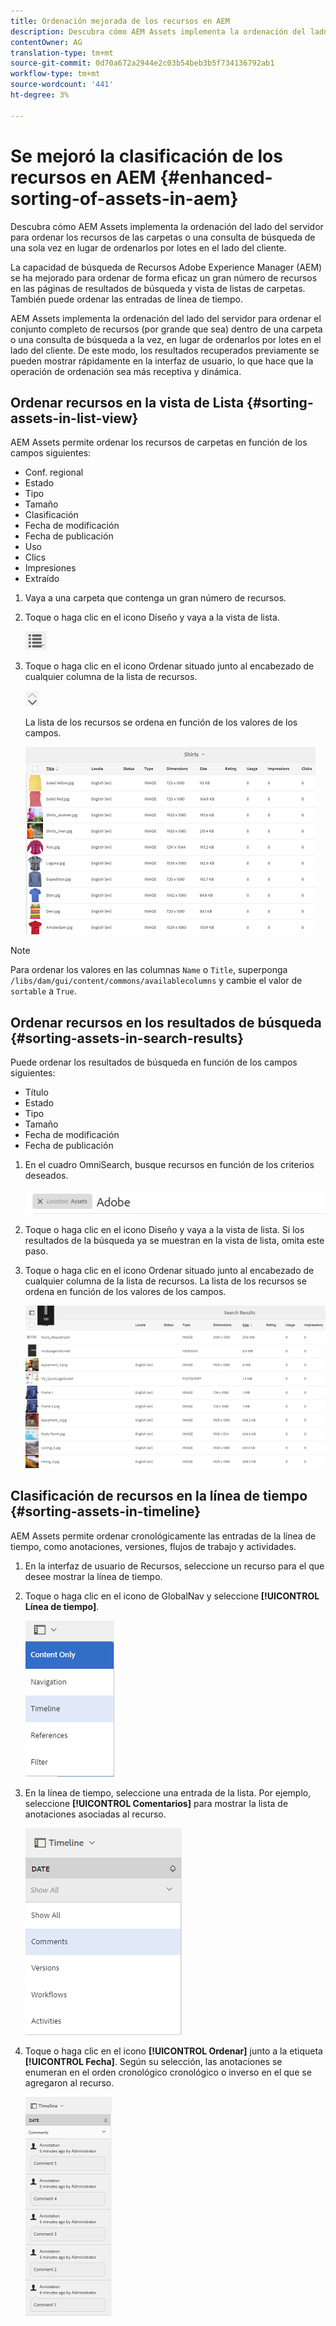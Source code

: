 ```yaml
---
title: Ordenación mejorada de los recursos en AEM
description: Descubra cómo AEM Assets implementa la ordenación del lado del servidor para ordenar los recursos de las carpetas o una consulta de búsqueda de una sola vez en lugar de ordenarlos por lotes en el lado del cliente.
contentOwner: AG
translation-type: tm+mt
source-git-commit: 0d70a672a2944e2c03b54beb3b5f734136792ab1
workflow-type: tm+mt
source-wordcount: '441'
ht-degree: 3%

---
```



# Se mejoró la clasificación de los recursos en AEM {#enhanced-sorting-of-assets-in-aem}

Descubra cómo AEM Assets implementa la ordenación del lado del servidor para ordenar los recursos de las carpetas o una consulta de búsqueda de una sola vez en lugar de ordenarlos por lotes en el lado del cliente.

La capacidad de búsqueda de Recursos Adobe Experience Manager (AEM) se ha mejorado para ordenar de forma eficaz un gran número de recursos en las páginas de resultados de búsqueda y vista de listas de carpetas. También puede ordenar las entradas de línea de tiempo.

AEM Assets implementa la ordenación del lado del servidor para ordenar el conjunto completo de recursos (por grande que sea) dentro de una carpeta o una consulta de búsqueda a la vez, en lugar de ordenarlos por lotes en el lado del cliente. De este modo, los resultados recuperados previamente se pueden mostrar rápidamente en la interfaz de usuario, lo que hace que la operación de ordenación sea más receptiva y dinámica.

## Ordenar recursos en la vista de Lista {#sorting-assets-in-list-view}

AEM Assets permite ordenar los recursos de carpetas en función de los campos siguientes:

* Conf. regional
* Estado
* Tipo
* Tamaño
* Clasificación
* Fecha de modificación
* Fecha de publicación
* Uso
* Clics
* Impresiones
* Extraído

1. Vaya a una carpeta que contenga un gran número de recursos.
1. Toque o haga clic en el icono Diseño y vaya a la vista de lista.

   ![chlimage_1-394](assets/chlimage_1-394.png)

1. Toque o haga clic en el icono Ordenar situado junto al encabezado de cualquier columna de la lista de recursos.

   ![chlimage_1-395](assets/chlimage_1-395.png)

   La lista de los recursos se ordena en función de los valores de los campos.

   ![chlimage_1-396](assets/chlimage_1-396.png)

>[!NOTE]
>
>Para ordenar los valores en las columnas `Name` o `Title`, superponga `/libs/dam/gui/content/commons/availablecolumns` y cambie el valor de `sortable` a `True`.

## Ordenar recursos en los resultados de búsqueda {#sorting-assets-in-search-results}

Puede ordenar los resultados de búsqueda en función de los campos siguientes:

* Título
* Estado
* Tipo
* Tamaño
* Fecha de modificación
* Fecha de publicación

1. En el cuadro OmniSearch, busque recursos en función de los criterios deseados.

   ![chlimage_1-397](assets/chlimage_1-397.png)

1. Toque o haga clic en el icono Diseño y vaya a la vista de lista. Si los resultados de la búsqueda ya se muestran en la vista de lista, omita este paso.
1. Toque o haga clic en el icono Ordenar situado junto al encabezado de cualquier columna de la lista de recursos. La lista de los recursos se ordena en función de los valores de los campos.

   ![chlimage_1-398](assets/chlimage_1-398.png)

## Clasificación de recursos en la línea de tiempo {#sorting-assets-in-timeline}

AEM Assets permite ordenar cronológicamente las entradas de la línea de tiempo, como anotaciones, versiones, flujos de trabajo y actividades.

1. En la interfaz de usuario de Recursos, seleccione un recurso para el que desee mostrar la línea de tiempo.
1. Toque o haga clic en el icono de GlobalNav y seleccione **[!UICONTROL Línea de tiempo]**.

   ![chlimage_1-399](assets/chlimage_1-399.png)

1. En la línea de tiempo, seleccione una entrada de la lista. Por ejemplo, seleccione **[!UICONTROL Comentarios]** para mostrar la lista de anotaciones asociadas al recurso.

   ![chlimage_1-400](assets/chlimage_1-400.png)

1. Toque o haga clic en el icono **[!UICONTROL Ordenar]** junto a la etiqueta **[!UICONTROL Fecha]**. Según su selección, las anotaciones se enumeran en el orden cronológico cronológico o inverso en el que se agregaron al recurso.

   ![chlimage_1-401](assets/chlimage_1-401.png)

